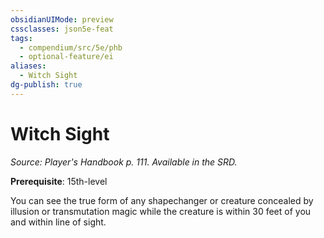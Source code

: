 ```yaml
---
obsidianUIMode: preview
cssclasses: json5e-feat
tags:
  - compendium/src/5e/phb
  - optional-feature/ei
aliases:
  - Witch Sight
dg-publish: true
---
```

# Witch Sight
*Source: Player's Handbook p. 111. Available in the SRD.*  

**Prerequisite**: 15th-level

You can see the true form of any shapechanger or creature concealed by illusion or transmutation magic while the creature is within 30 feet of you and within line of sight.